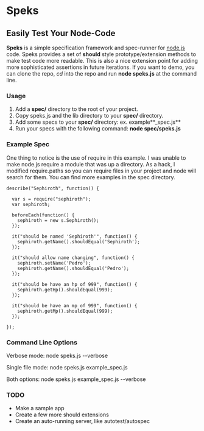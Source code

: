 Speks
=====

## Easily Test Your Node-Code

**Speks** is a simple specification framework and spec-runner for [node.js](http://nodejs.org/) code.  Speks provides a set of
**should** style prototype/extension methods to make test code more readable.  This is also a nice extension point for
adding more sophisticated assertions in future iterations.  If you want to demo, you can clone the repo, *cd* into the repo and 
run **node speks.js** at the command line.

### Usage

1. Add a **spec/** directory to the root of your project.
2. Copy speks.js and the lib directory to your **spec/** directory.
3. Add some specs to your **spec/** directory: ex. example**_spec.js**
4. Run your specs with the following command: **node spec/speks.js**

### Example Spec

One thing to notice is the use of require in this example.  I was unable to make node.js require a module that was up a directory.
As a hack, I modified require.paths so you can require files in your project and node will search for them.  You can find more
examples in the spec directory.

    describe("Sephiroth", function() {

      var s = require("sephiroth");
      var sephiroth;

      beforeEach(function() {
        sephiroth = new s.Sephiroth();
      });

      it("should be named 'Sephiroth'", function() {
        sephiroth.getName().shouldEqual('Sephiroth');
      });

      it("should allow name changing", function() {
        sephiroth.setName('Pedro');
        sephiroth.getName().shouldEqual('Pedro');
      });

      it("should be have an hp of 999", function() {
        sephiroth.getHp().shouldEqual(999);
      });

      it("should be have an mp of 999", function() {
        sephiroth.getMp().shouldEqual(999);
      });
      
    });

### Command Line Options
Verbose mode:
    node speks.js --verbose

Single file mode:
    node speks.js example_spec.js

Both options:
    node speks.js example_spec.js --verbose

### TODO

* Make a sample app
* Create a few more should extensions
* Create an auto-running server, like autotest/autospec
